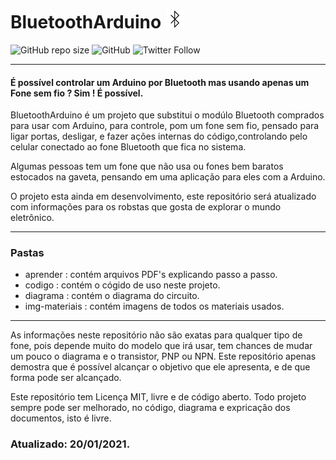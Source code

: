 # BluetoothArduino <img src="iconbluetooth.png"/> 

![GitHub repo size](https://img.shields.io/github/repo-size/samuelllr/BluetoothArduino?color=red)
![GitHub](https://img.shields.io/github/license/samuelllr/BluetoothArduino)
![Twitter Follow](https://img.shields.io/twitter/follow/Samuelllr_htcod?style=social)

**********

#### É possível controlar um Arduino por Bluetooth mas usando apenas um Fone sem fio ? Sim ! É possível.

BluetoothArduino é um projeto que substitui o modúlo Bluetooth comprados para usar com Arduino, para controle, pom um fone sem fio, pensado para ligar portas, desligar, e fazer ações internas do código,controlando pelo celular conectado ao fone Bluetooth que fica no sistema.

Algumas pessoas tem um fone que não usa ou fones bem baratos estocados na gaveta, pensando em uma aplicação para eles com a Arduino.

O projeto esta ainda em desenvolvimento, este repositório será atualizado com informações para os robstas que gosta de explorar o mundo eletrônico.

**********

### Pastas

- aprender : contém arquivos PDF's explicando passo a passo.
- codigo : contém o cógido de uso neste projeto.
- diagrama : contém o diagrama do circuito.
- img-materiais : contém imagens de todos os materiais usados.

**********

As informações neste repositório não são exatas para qualquer tipo de fone, pois depende muito do modelo  que irá usar, tem chances de mudar um pouco o diagrama e o transistor, PNP ou NPN. Este repositório apenas demostra que é possível alcançar o objetivo que ele apresenta, e de que forma pode ser alcançado.

Este repositório tem Licença MIT, livre e de código aberto. 
Todo projeto sempre pode ser melhorado, no código, diagrama e expricação dos documentos, isto é livre.

### Atualizado: 20/01/2021.